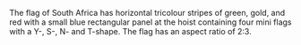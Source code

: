 The flag of South Africa has horizontal tricolour stripes of green, gold, and red with a small blue rectangular panel at the hoist containing four mini flags with a Y-, S-, N- and T-shape. The flag has an aspect ratio of 2:3.